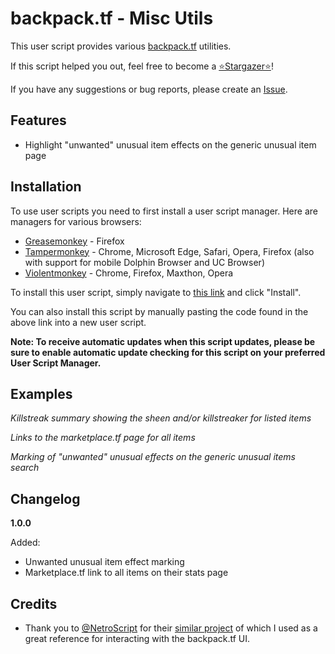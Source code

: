 # backpack.tf - Misc Utils

This user script provides various [backpack.tf](https://backpack.tf/) utilities.

If this script helped you out, feel free to become a [⭐Stargazer⭐](https://github.com/Bonfire/bptf-misc-utils/stargazers)!

If you have any suggestions or bug reports, please create an [Issue](https://github.com/Bonfire/bptf-misc-utils/issues).

## Features

- Highlight "unwanted" unusual item effects on the generic unusual item page

## Installation

To use user scripts you need to first install a user script manager. Here are managers for various browsers:

- [Greasemonkey](http://www.greasespot.net/) - Firefox
- [Tampermonkey](https://tampermonkey.net/) - Chrome, Microsoft Edge, Safari, Opera, Firefox (also with support for mobile Dolphin Browser and UC Browser)
- [Violentmonkey](https://violentmonkey.github.io/) - Chrome, Firefox, Maxthon, Opera

To install this user script, simply navigate to [this link](https://github.com/Bonfire/bptf-misc-utils/raw/master/bptf-misc-utils.user.js) and click "Install".

You can also install this script by manually pasting the code found in the above link into a new user script.

**Note: To receive automatic updates when this script updates, please be sure to enable automatic update checking for this script on your preferred User Script Manager.**

## Examples

_Killstreak summary showing the sheen and/or killstreaker for listed items_

_Links to the marketplace.tf page for all items_

_Marking of "unwanted" unusual effects on the generic unusual items search_

## Changelog

**1.0.0**

Added:

- Unwanted unusual item effect marking
- Marketplace.tf link to all items on their stats page

## Credits

- Thank you to [@NetroScript](https://github.com/NetroScript) for their [similar project](https://github.com/NetroScript/backpack.tf-miscellaneous-extensions/) of which I used as a great reference for interacting with the backpack.tf UI.
